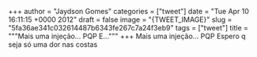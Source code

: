 
+++
author = "Jaydson Gomes"
categories = ["tweet"]
date = "Tue Apr 10 16:11:15 +0000 2012"
draft = false
image = "{TWEET_IMAGE}"
slug = "5fa36ae341c032614487b6343fe267c7a24f3eb9"
tags = ["tweet"]
title = """Mais uma injeção... PQP E..."""
+++
Mais uma injeção... PQP Espero q seja só uma dor nas costas
